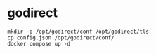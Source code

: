 # godirect

```
mkdir -p /opt/godirect/conf /opt/godirect/tls
cp config.json /opt/godirect/conf/
docker compose up -d
```
